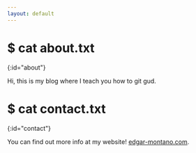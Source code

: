 ```yaml
---
layout: default
---
```


# $ cat about.txt
{:id="about"}

Hi, this is my blog where I teach you how to git gud.


# $ cat contact.txt
{:id="contact"}

You can find out more info at my website! [edgar-montano.com](https://edgar-montano.com).

<!-- # $ cat posts.txt
{:id="posts"}

<ul>
{% for post in site.categories.posts %}

{% if post.en %}
<li>{{ post.title }} :: <a href="{{ post.url }}" title="{{ post.description }}">en</a> :: <a href="{{ post.pt }}" title="{{ post.description_pt }}">pt_br</a></li>
{% endif %}

{% endfor %}
</ul> -->
